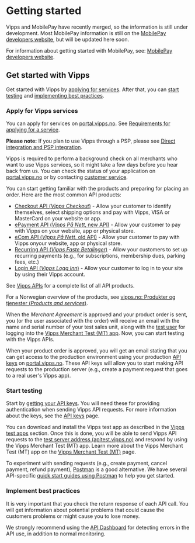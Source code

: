 <!-- START_METADATA
---
title: Getting started
sidebar_label: Getting started
sidebar_position: 2
description: Getting started
pagination_next: null
pagination_prev: null
---
END_METADATA -->

# Getting started

Vipps and MobilePay have recently merged, so the information is still under development.
Most MobilePay information is still on the
[MobilePay developers website](https://developer.mobilepay.dk/), but will be updated here soon.

For information about getting started with MobilePay, see:
[MobilePay developers website](https://developer.mobilepay.dk/).

## Get started with Vipps

Get started with Vipps by [applying for services](#apply-for-vipps-services).
After that, you can
[start testing](#start-testing)
and
[implementing best practices](#implement-best-practices).

### Apply for Vipps services

You can apply for services on
[portal.vipps.no](https://portal.vipps.no).
See
[Requirements for applying for a service](./common-topics/requirements.md).

**Please note:** If you plan to use Vipps through a PSP, please see
[Direct integration and PSP integration](./common-topics/direct-vs-psp.md).

Vipps is required to perform a background check on all merchants who want to use Vipps
services, so it might take a few days before you hear back from us.
You can check the status of your application on
[portal.vipps.no](https://portal.vipps.no)
or
by contacting [customer service](https://www.vipps.no/kontakt-oss/).

You can start getting familiar with the products and preparing for placing an order.
Here are the most common API products:

- [Checkout API (_Vipps Checkout_)](/docs/APIs/checkout-api) - 
  Allow your customer to identify themselves, select shipping options and pay with Vipps, VISA or MasterCard on your website or app.
- [ePayment API (_Vipps På Nett_, new API)](https://developer.vippsmobilepay.com/docs/APIs/epayment-api/) - 
  Allow your customer to pay with Vipps on your website, app or physical store.
- [eCom API (_Vipps På Nett_, old API)](/docs/APIs/ecom-api) - 
   Allow your customer to pay with Vipps onyour website, app or physical store.
- [Recurring API (_Vipps Faste Betalinger_)](/docs/APIs/recurring-api) - 
   Allow your customers to set up recurring payments (e.g., for subscriptions, membership dues, parking fees, etc.)
- [Login API (_Vipps Logg Inn_)](/docs/APIs/login-api) -
   Allow your customer to log in to your site by using their Vipps account.

See [Vipps APIs](/docs/APIs) for a complete list of all API products.

For a Norwegian overview of the products, see
[vipps.no: Produkter og tjenester (_Products and services_)](https://vipps.no/produkter-og-tjenester/bedrift/).

When the _Merchant Agreement_ is approved and your product order is sent,
you (or the user associated with the order) will receive an email
with the name and serial number of your test sales unit, along with the
[test user](https://developer.vippsmobilepay.com/docs/vipps-developers/test-environment/#test-users)
for logging into the
[Vipps Merchant Test (MT) app](https://developer.vippsmobilepay.com/docs/vipps-developers/test-environment/#vipps-test-apps). 
Now, you can start testing with the Vipps APIs.

When your product order is approved, you will get an email stating that you can
get access to the production environment using your production
[API keys](./common-topics/api-keys.md)
on
[portal.vipps.no](https://portal.vipps.no).
These API keys will allow you to start making API requests to the production server
(e.g., create a payment request that goes to a real user's Vipps app).

### Start testing

Start by [getting your API keys](./common-topics/api-keys.md#getting-the-api-keys).
You will need these for providing authentication when sending Vipps API requests.
For more information about the keys, see the [API keys](./common-topics/api-keys.md) page.

You can download and install the Vipps test app as described in the
[Vipps test apps](./test-environment.md#vipps-test-apps) section.
Once this is done, you will be able to send Vipps API requests to the
[test server address (apitest.vipps.no)](./test-environment.md#test-server)
and respond by using the Vipps Merchant Test (MT) app. Learn more about the Vipps Merchant Test (MT) app on the
[Vipps Merchant Test (MT)](test-environment.md)
page.

To experiment with sending requests (e.g., create payment, cancel payment, refund payment),
[Postman](https://learning.postman.com/docs/getting-started/introduction/) is a good alternative.
We have several API-specific
[quick start guides using Postman](quick-start-guides.md) to help you get started.

### Implement best practices

It is very important that you check the return response of each API call.
You will get information about potential problems that could cause the customers problems or might cause you to lose money.

We strongly recommend using the
[API Dashboard](./developer-resources/api-dashboard.md)
for detecting errors in the API use,
in addition to normal monitoring.
